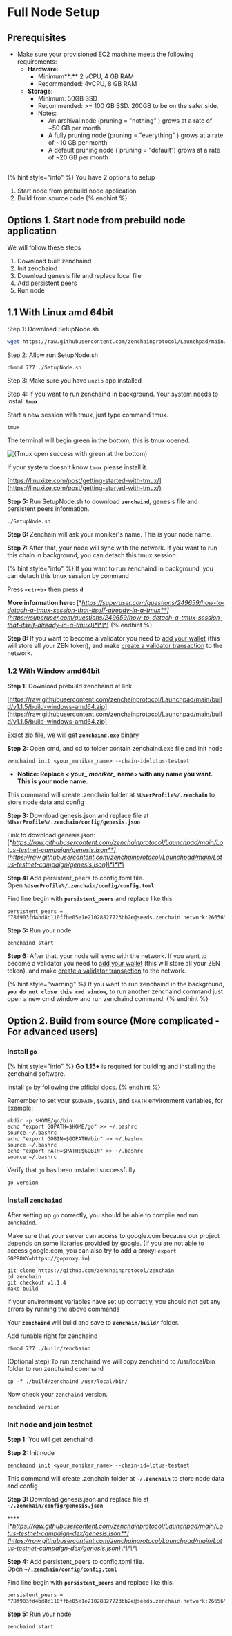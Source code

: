 # Full Node Setup

## Prerequisites <a id="9cbf"></a>

* Make sure your provisioned EC2 machine meets the following requirements:
  * **Hardware:**
    * Minimum**:** 2 vCPU, 4 GB RAM
    * Recommended: 4vCPU, 8 GB RAM
  * **Storage**:
    * Minimum: 50GB SSD
    * Recommended: &gt;= 100 GB SSD. 200GB to be on the safer side.
    * Notes:
      * An archival node \(pruning = "nothing" \) grows at a rate of ~50 GB per month
      * A fully pruning node \(pruning = "everything" \) grows at a rate of ~10 GB per month
      * A default pruning node \(\`pruning = “default”\) grows at a rate of ~20 GB per month

## 

{% hint style="info" %}
You have 2 options to setup

1. Start node from prebuild node application
2. Build from source code
{% endhint %}



## Options 1. Start node from prebuild node application

We will follow these steps

1. Download built zenchaind
2. Init zenchaind
3. Download genesis file and replace local file
4. Add persistent peers 
5. Run node

## 1.1 With Linux amd 64bit

Step 1: Download SetupNode.sh

```bash
wget https://raw.githubusercontent.com/zenchainprotocol/Launchpad/main/Lotus-testnet-campaign-dex/SetupNode.sh
```

Step 2: Allow run SetupNode.sh

```text
chmod 777 ./SetupNode.sh
```

Step 3: Make sure you have `unzip` app installed

Step 4: If you want to run zenchaind in background. Your system needs to install **`tmux`**. 

Start a new session with tmux, just type command tmux. 

```text
tmux
```

The terminal will begin green in the bottom, this is tmux opened. 

![\(Tmux open success with green at the bottom\)](../../.gitbook/assets/image%20%2821%29.png)

If your system doesn't know `tmux` please install it. 

[https://linuxize.com/post/getting-started-with-tmux/](https://linuxize.com/post/getting-started-with-tmux/)

**Step 5:** Run SetupNode.sh to download **`zenchaind`**, genesis file and persistent peers information. 

```text
./SetupNode.sh
```

**Step 6:** Zenchain will ask your moniker's name. This is your node name. 

**Step 7:** After that, your node will sync with the network. If you want to run this chain in background, you can detach this tmux session. 

{% hint style="info" %}
If you want to run zenchaind in background, you can detach this tmux session by command

Press **`<ctr+b>`** then press **`d`** 

**More information here:** [**https://superuser.com/questions/249659/how-to-detach-a-tmux-session-that-itself-already-in-a-tmux**](https://superuser.com/questions/249659/how-to-detach-a-tmux-session-that-itself-already-in-a-tmux)\*\*\*\*
{% endhint %}

**Step 8:** If you want to become a validator you need to [add your wallet](add-your-wallet.md) \(this will store all your ZEN token\), and make [create a validator transaction](creating-a-validator.md) to the network.

### 1.2 With Window amd64bit

**Step 1:** Download prebuild zenchaind at link 

[https://raw.githubusercontent.com/zenchainprotocol/Launchpad/main/build/v1.1.5/build-windows-amd64.zip](https://raw.githubusercontent.com/zenchainprotocol/Launchpad/main/build/v1.1.5/build-windows-amd64.zip)

Exact zip file, we will get **`zenchaind.exe`** binary 

**Step 2:** Open cmd, and cd to folder contain zenchaind.exe file and init node

```text
zenchaind init <your_moniker_name> --chain-id=lotus-testnet
```

* **Notice: Replace &lt; your\_** _**moniker\_**_ **name&gt; with any name you want. This is your node name.** 

This command will create .zenchain folder at **`%UserProfile%/.zenchain`** to store node data and config

**Step 3:** Download genesis.json and replace file at **`%UserProfile%/.zenchain/config/genesis.json`**

Link to download genesis.json: [**https://raw.githubusercontent.com/zenchainprotocol/Launchpad/main/Lotus-testnet-campaign/genesis.json**](https://raw.githubusercontent.com/zenchainprotocol/Launchpad/main/Lotus-testnet-campaign/genesis.json)\*\*\*\*

**Step 4:** Add persistent\_peers to config.toml file.   
Open **`%UserProfile%/.zenchain/config/config.toml`**

 Find line begin with **`persistent_peers`** and replace like this. 

```text
persistent_peers = "78f903fd4bd8c110ffbe05e1e21028827723bb2e@seeds.zenchain.network:26656"
```

**Step 5:** Run your node

```text
zenchaind start
```

**Step 6:** After that, your node will sync with the network. If you want to become a validator you need to [add your wallet](add-your-wallet.md) \(this will store all your ZEN token\), and make [create a validator transaction](creating-a-validator.md) to the network.

{% hint style="warning" %}
If you want to run zenchaind in the background, **`you do not close this cmd window`**, to run another zenchaind command just open a new cmd window and run zenchaind command.
{% endhint %}

## **Option 2. Build from source \(More complicated - For advanced users\)**

### Install `go` <a id="install-go"></a>

{% hint style="info" %}
**Go 1.15+** is required for building and installing the zenchaind software.

Install `go` by following the [official docs](https://golang.org/doc/install).
{% endhint %}

Remember to set your `$GOPATH`, `$GOBIN`, and `$PATH` environment variables, for example:

```text
mkdir -p $HOME/go/bin
echo "export GOPATH=$HOME/go" >> ~/.bashrc
source ~/.bashrc
echo "export GOBIN=$GOPATH/bin" >> ~/.bashrc
source ~/.bashrc
echo "export PATH=$PATH:$GOBIN" >> ~/.bashrc
source ~/.bashrc
```

Verify that `go` has been installed successfully

```text
go version
```

### Install `zenchaind` <a id="install-iris"></a>

After setting up `go` correctly, you should be able to compile and run `zenchaind`.

Make sure that your server can access to google.com because our project depends on some libraries provided by google. \(If you are not able to access google.com, you can also try to add a proxy: `export GOPROXY=https://goproxy.io`\)

```text
git clone https://github.com/zenchainprotocol/zenchain
cd zenchain
git checkout v1.1.4
make build
```

If your environment variables have set up correctly, you should not get any errors by running the above commands

Your **`zenchaind`** will build and save to **`zenchain/build/`** folder. 

Add runable right for zenchaind   

```text
chmod 777 ./build/zenchaind
```

\(Optional step\) To run zenchaind we will copy zenchaind to /usr/local/bin folder to run zenchaind command

```text
cp -f ./build/zenchaind /usr/local/bin/
```

Now check your `zenchaind` version.

```text
zenchaind version
```

### Init node and join testnet

**Step 1:** You will  get zenchaind

**Step 2:** Init node

```text
zenchaind init <your_moniker_name> --chain-id=lotus-testnet
```

This command will create .zenchain folder at **`~/.zenchain`** to store node data and config

**Step 3:** Download genesis.json and replace file at **`~/.zenchain/config/genesis.json`**

\*\*\*\*[**https://raw.githubusercontent.com/zenchainprotocol/Launchpad/main/Lotus-testnet-campaign-dex/genesis.json**](https://raw.githubusercontent.com/zenchainprotocol/Launchpad/main/Lotus-testnet-campaign-dex/genesis.json)\*\*\*\*

**Step 4:** Add persistent\_peers to config.toml file.   
Open **`~/.zenchain/config/config.toml`**

 Find line begin with **`persistent_peers`** and replace like this. 

```text
persistent_peers = "78f903fd4bd8c110ffbe05e1e21028827723bb2e@seeds.zenchain.network:26656"
```

**Step 5:** Run your node

```text
zenchaind start
```

